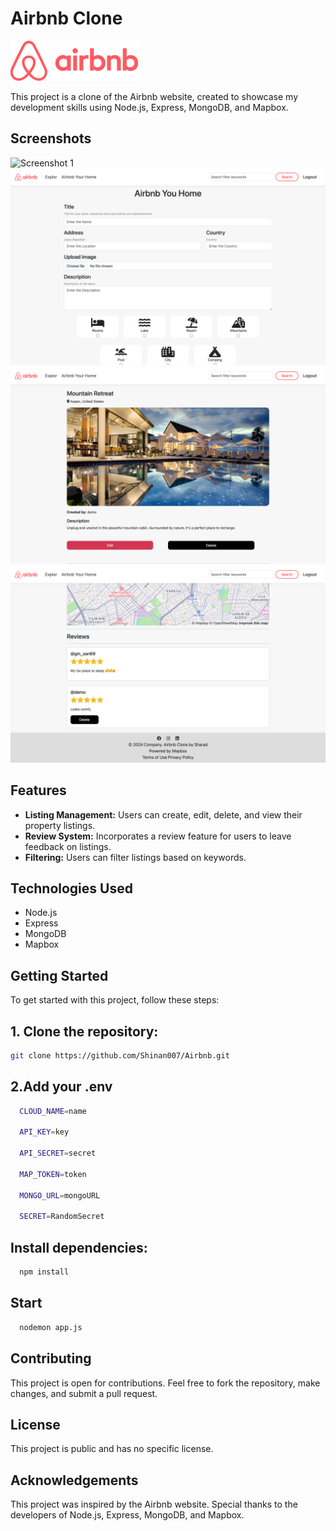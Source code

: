 # Airbnb Clone

![Airbnb Clone](/public//assets/Logo.svg)

This project is a clone of the Airbnb website, created to showcase my development skills using Node.js, Express, MongoDB, and Mapbox.

## Screenshots

![Screenshot 1](/public/assets/Landing.png)
![Screenshot 2](/public/assets/Creat.png)
![Screenshot 2](/public/assets/Show.png)
![Screenshot 3](/public/assets/Review.png)


## Features

- **Listing Management:** Users can create, edit, delete, and view their property listings.
- **Review System:** Incorporates a review feature for users to leave feedback on listings.
- **Filtering:** Users can filter listings based on keywords.

## Technologies Used

- Node.js
- Express
- MongoDB
- Mapbox

## Getting Started

To get started with this project, follow these steps:

## 1. Clone the repository:

   ```bash
   git clone https://github.com/Shinan007/Airbnb.git
   ```
   

## 2.Add your .env

```bash
  CLOUD_NAME=name

  API_KEY=key
  
  API_SECRET=secret
  
  MAP_TOKEN=token
  
  MONGO_URL=mongoURL
  
  SECRET=RandomSecret

  ```
 ## Install dependencies:

```bash
  npm install
```

## Start

```bash
  nodemon app.js
```
## Contributing

This project is open for contributions. Feel free to fork the repository, make changes, and submit a pull request.

## License
This project is public and has no specific license.

## Acknowledgements

This project was inspired by the Airbnb website.
Special thanks to the developers of Node.js, Express, MongoDB, and Mapbox.





